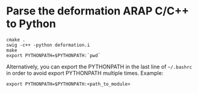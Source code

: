 #  Parse the deformation ARAP C/C++ to Python
```
cmake .
swig -c++ -python deformation.i
make
export PYTHONPATH=$PYTHONPATH:`pwd`
```

Alternatively, you can export the PYTHONPATH in the last line of ```~/.bashrc``` in order to avoid export PYTHONPATH multiple times. Example:

```
export PYTHONPATH=$PYTHONPATH:<path_to_module>
```
